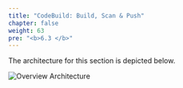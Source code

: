 ```yaml
---
title: "CodeBuild: Build, Scan & Push"
chapter: false
weight: 63
pre: "<b>6.3 </b>"
---
```


The architecture for this section is depicted below.

![Overview Architecture](/images/eks-arch.png)
